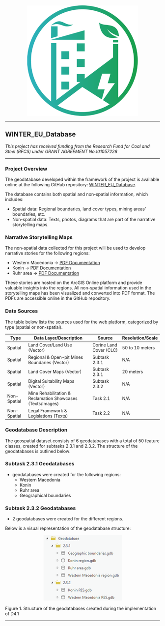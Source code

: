 <p align="center">
  <img width="360" src="https://github.com/WINTER-project-eu/WINTER_EU_Database/blob/main/WINTER.png">

</p>

***

## WINTER_EU_Database

*This project has received funding from the Research Fund for Coal and Steel (RFCS) under GRANT AGREEMENT No.101057228*
***
### Project Overview

The geodatabase developed within the framework of the project is available online at the following GitHub repository:
[WINTER_EU_Database](https://github.com/WINTER-project-eu/WINTER_EU_Database).

The database contains both spatial and non-spatial information, which includes:

+ Spatial data: Regional boundaries, land cover types, mining areas’ boundaries, etc.
+ Non-spatial data: Texts, photos, diagrams that are part of the narrative storytelling maps.

### Narrative Storytelling Maps

The non-spatial data collected for this project will be used to develop narrative stories for the following regions:

+ Western Macedonia -> [PDF Documentation](https://github.com/WINTER-project-eu/WINTER_EU_Database/blob/main/Database_WINTER/Data/Western%20Macedonia%20region%2C%20Greece.pdf)
+ Konin -> [PDF Documentation](https://github.com/WINTER-project-eu/WINTER_EU_Database/blob/main/Database_WINTER/Data/Konin%20region%2CPoland.pdf)
+ Ruhr area -> [PDF Documentation](https://github.com/WINTER-project-eu/WINTER_EU_Database/blob/main/Database_WINTER/Data/Ruhr%20area%2C%20Germany.pdf)

These stories are hosted on the ArcGIS Online platform and provide valuable insights into the regions. All non-spatial information used in the storytelling maps has been visualized and converted into PDF format. The PDFs are accessible online in the GitHub repository.

### Data Sources

The table below lists the sources used for the web platform, categorized by type (spatial or non-spatial).

| Type       | Data Layer/Description                        | Source         | Resolution/Scale |
|------------|-----------------------------------------------|----------------|------------------|
| Spatial    | Land Cover/Land Use (Vector)                  | Corine Land Cover (CLC) | 50 to 10 meters  |
| Spatial    | Regional & Open-pit Mines Boundaries (Vector) | Subtask 2.3.1  | N/A              |
| Spatial    | Land Cover Maps (Vector)                      | Subtask 2.3.1  | 20 meters        |
| Spatial    | Digital Suitability Maps (Vector)             | Subtask 2.3.2  | N/A              |
| Non-Spatial| Mine Rehabilitation & Reclamation Showcases (Texts/Images) | Task 2.1 | N/A |
| Non-Spatial| Legal Framework & Legislations (Texts)        | Task 2.2       | N/A              |

### Geodatabase Description

The geospatial dataset consists of 6 geodatabases with a total of 50 feature classes, created for subtasks 2.3.1 and 2.3.2. The structure of the geodatabases is outlined below:

### Subtask 2.3.1 Geodatabases

+ geodatabases were created for the following regions:
  - Western Macedonia
  - Konin
  - Ruhr area
  - Geographical boundaries

### Subtask 2.3.2 Geodatabases

+ 2 geodatabases were created for the different regions.

Below is a visual representation of the geodatabase structure:

<p align="center">
  <img src="https://github.com/WINTER-project-eu/WINTER_EU_Database/blob/main/geodatabase.png"><figcaption>Figure 1. Structure of the geodatabases created during the implementation of D4.1</figcaption>
</p>


*** 
